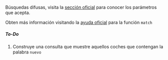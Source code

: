 Búsquedas difusas, visita la [sección oficial](https://www.elastic.co/guide/en/elasticsearch/reference/6.2/common-options.html#fuzziness) para conocer los parámetros que acepta.

Obten más información visitando la [ayuda oficial](https://www.elastic.co/guide/en/elasticsearch/reference/6.2/query-dsl-match-query.html) para la función `match`

##### To-Do
1. Construye una consulta que muestre aquellos coches que contengan la palabra `nuevo`
